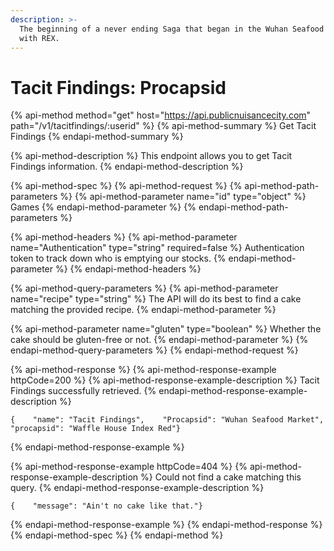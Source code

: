 ```yaml
---
description: >-
  The beginning of a never ending Saga that began in the Wuhan Seafood Market
  with REX.
---
```


# Tacit Findings:  Procapsid

{% api-method method="get" host="https://api.publicnuisancecity.com" path="/v1/tacitfindings/:userid" %}
{% api-method-summary %}
Get Tacit Findings
{% endapi-method-summary %}

{% api-method-description %}
This endpoint allows you to get Tacit Findings information.
{% endapi-method-description %}

{% api-method-spec %}
{% api-method-request %}
{% api-method-path-parameters %}
{% api-method-parameter name="id" type="object" %}
Games
{% endapi-method-parameter %}
{% endapi-method-path-parameters %}

{% api-method-headers %}
{% api-method-parameter name="Authentication" type="string" required=false %}
Authentication token to track down who is emptying our stocks.
{% endapi-method-parameter %}
{% endapi-method-headers %}

{% api-method-query-parameters %}
{% api-method-parameter name="recipe" type="string" %}
The API will do its best to find a cake matching the provided recipe.
{% endapi-method-parameter %}

{% api-method-parameter name="gluten" type="boolean" %}
Whether the cake should be gluten-free or not.
{% endapi-method-parameter %}
{% endapi-method-query-parameters %}
{% endapi-method-request %}

{% api-method-response %}
{% api-method-response-example httpCode=200 %}
{% api-method-response-example-description %}
Tacit Findings successfully retrieved.
{% endapi-method-response-example-description %}

```
{    "name": "Tacit Findings",    "Procapsid": "Wuhan Seafood Market",    "procapsid": "Waffle House Index Red"}
```
{% endapi-method-response-example %}

{% api-method-response-example httpCode=404 %}
{% api-method-response-example-description %}
Could not find a cake matching this query.
{% endapi-method-response-example-description %}

```
{    "message": "Ain't no cake like that."}
```
{% endapi-method-response-example %}
{% endapi-method-response %}
{% endapi-method-spec %}
{% endapi-method %}



